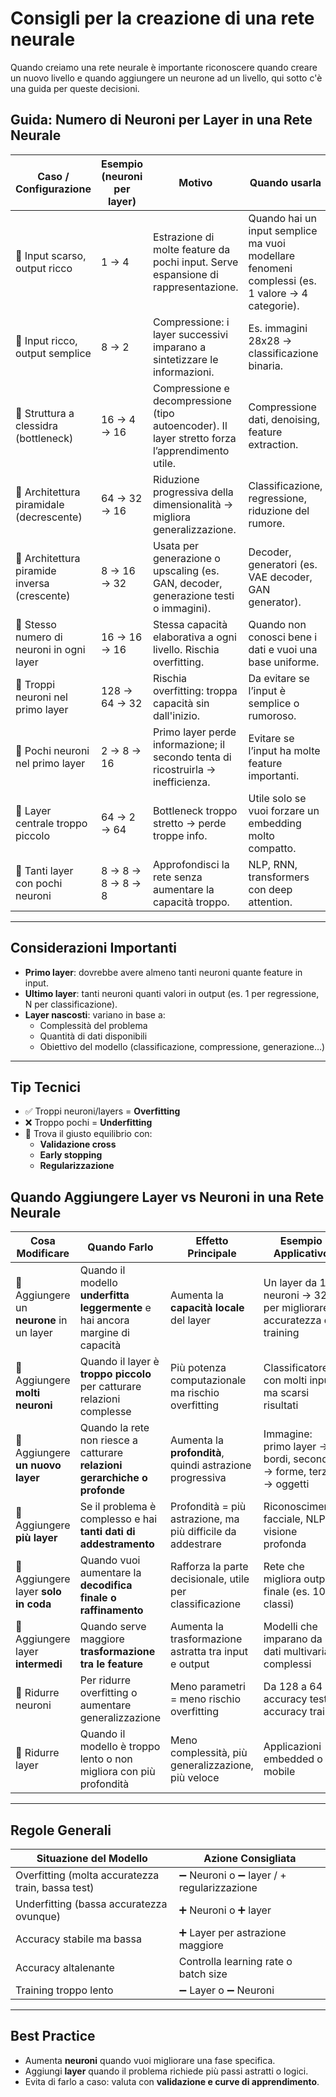 # Consigli per la creazione di una rete neurale

Quando creiamo una rete neurale è importante riconoscere quando creare un nuovo livello e quando aggiungere un neurone ad un livello,
qui sotto c'è una guida per queste decisioni.

## Guida: Numero di Neuroni per Layer in una Rete Neurale

| Caso / Configurazione                         | Esempio (neuroni per layer) | Motivo                                                                                       | Quando usarla                                                                                 |
|----------------------------------------------|------------------------------|----------------------------------------------------------------------------------------------|------------------------------------------------------------------------------------------------|
| 🔹 Input scarso, output ricco                 | 1 → 4                        | Estrazione di molte feature da pochi input. Serve espansione di rappresentazione.            | Quando hai un input semplice ma vuoi modellare fenomeni complessi (es. 1 valore → 4 categorie). |
| 🔹 Input ricco, output semplice               | 8 → 2                        | Compressione: i layer successivi imparano a sintetizzare le informazioni.                    | Es. immagini 28x28 → classificazione binaria.                                                   |
| 🔹 Struttura a clessidra (bottleneck)         | 16 → 4 → 16                  | Compressione e decompressione (tipo autoencoder). Il layer stretto forza l’apprendimento utile. | Compressione dati, denoising, feature extraction.                                               |
| 🔹 Architettura piramidale (decrescente)      | 64 → 32 → 16                 | Riduzione progressiva della dimensionalità → migliora generalizzazione.                      | Classificazione, regressione, riduzione del rumore.                                             |
| 🔹 Architettura piramide inversa (crescente)  | 8 → 16 → 32                  | Usata per generazione o upscaling (es. GAN, decoder, generazione testi o immagini).          | Decoder, generatori (es. VAE decoder, GAN generator).                                           |
| 🔹 Stesso numero di neuroni in ogni layer     | 16 → 16 → 16                 | Stessa capacità elaborativa a ogni livello. Rischia overfitting.                             | Quando non conosci bene i dati e vuoi una base uniforme.                                        |
| 🔹 Troppi neuroni nel primo layer             | 128 → 64 → 32                | Rischia overfitting: troppa capacità sin dall'inizio.                                        | Da evitare se l’input è semplice o rumoroso.                                                    |
| 🔹 Pochi neuroni nel primo layer              | 2 → 8 → 16                   | Primo layer perde informazione; il secondo tenta di ricostruirla → inefficienza.             | Evitare se l’input ha molte feature importanti.                                                 |
| 🔹 Layer centrale troppo piccolo              | 64 → 2 → 64                  | Bottleneck troppo stretto → perde troppe info.                                                | Utile solo se vuoi forzare un embedding molto compatto.                                         |
| 🔹 Tanti layer con pochi neuroni              | 8 → 8 → 8 → 8 → 8            | Approfondisci la rete senza aumentare la capacità troppo.                                    | NLP, RNN, transformers con deep attention.                                                      |

---

## Considerazioni Importanti

- **Primo layer**: dovrebbe avere almeno tanti neuroni quante feature in input.
- **Ultimo layer**: tanti neuroni quanti valori in output (es. 1 per regressione, N per classificazione).
- **Layer nascosti**: variano in base a:
  - Complessità del problema
  - Quantità di dati disponibili
  - Obiettivo del modello (classificazione, compressione, generazione…)

---

## Tip Tecnici

- ✅ Troppi neuroni/layers = **Overfitting**
- ❌ Troppo pochi = **Underfitting**
- 🎯 Trova il giusto equilibrio con:
  - **Validazione cross**
  - **Early stopping**
  - **Regularizzazione**

## Quando Aggiungere Layer vs Neuroni in una Rete Neurale

| Cosa Modificare           | Quando Farlo                                                             | Effetto Principale                                                 | Esempio Applicativo                                               |
|---------------------------|--------------------------------------------------------------------------|---------------------------------------------------------------------|-------------------------------------------------------------------|
| 🔹 Aggiungere un **neurone** in un layer | Quando il modello **underfitta leggermente** e hai ancora margine di capacità | Aumenta la **capacità locale** del layer                            | Un layer da 16 neuroni → 32 per migliorare accuratezza del training |
| 🔹 Aggiungere **molti neuroni**         | Quando il layer è **troppo piccolo** per catturare relazioni complesse          | Più potenza computazionale ma rischio overfitting                   | Classificatore con molti input ma scarsi risultati                |
| 🔹 Aggiungere **un nuovo layer**        | Quando la rete non riesce a catturare **relazioni gerarchiche o profonde**     | Aumenta la **profondità**, quindi astrazione progressiva             | Immagine: primo layer → bordi, secondo → forme, terzo → oggetti   |
| 🔹 Aggiungere **più layer**             | Se il problema è complesso e hai **tanti dati di addestramento**               | Profondità = più astrazione, ma più difficile da addestrare         | Riconoscimento facciale, NLP, visione profonda                    |
| 🔹 Aggiungere layer **solo in coda**    | Quando vuoi aumentare la **decodifica finale o raffinamento**                  | Rafforza la parte decisionale, utile per classificazione             | Rete che migliora output finale (es. 10 classi)                   |
| 🔹 Aggiungere layer **intermedi**       | Quando serve maggiore **trasformazione tra le feature**                        | Aumenta la trasformazione astratta tra input e output                | Modelli che imparano da dati multivariati complessi              |
| 🔹 Ridurre neuroni                      | Per ridurre overfitting o aumentare generalizzazione                            | Meno parametri = meno rischio overfitting                           | Da 128 a 64 se accuracy test > accuracy train                     |
| 🔹 Ridurre layer                        | Quando il modello è troppo lento o non migliora con più profondità              | Meno complessità, più generalizzazione, più veloce                   | Applicazioni embedded o mobile                                   |

---

## Regole Generali

| Situazione del Modello                  | Azione Consigliata                  |
|----------------------------------------|-------------------------------------|
| Overfitting (molta accuratezza train, bassa test) | ➖ Neuroni o ➖ layer / + regularizzazione |
| Underfitting (bassa accuratezza ovunque)         | ➕ Neuroni o ➕ layer                |
| Accuracy stabile ma bassa              | ➕ Layer per astrazione maggiore    |
| Accuracy altalenante                   | Controlla learning rate o batch size |
| Training troppo lento                  | ➖ Layer o ➖ Neuroni                 |

---

## Best Practice

- Aumenta **neuroni** quando vuoi migliorare una fase specifica.
- Aggiungi **layer** quando il problema richiede più passi astratti o logici.
- Evita di farlo a caso: valuta con **validazione e curve di apprendimento**.


